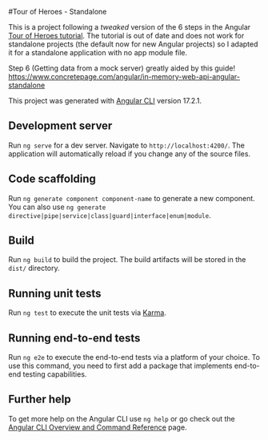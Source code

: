 #Tour of Heroes - Standalone

This is a project following a *tweaked* version of the 6 steps in the Angular [Tour of Heroes tutorial](https://angular.io/tutorial/tour-of-heroes). The tutorial is out of date and does not work for standalone projects (the default now for new Angular projects) so I adapted it for a standalone application with no app module file.

Step 6 (Getting data from a mock server) greatly aided by this guide! https://www.concretepage.com/angular/in-memory-web-api-angular-standalone


This project was generated with [Angular CLI](https://github.com/angular/angular-cli) version 17.2.1.

## Development server

Run `ng serve` for a dev server. Navigate to `http://localhost:4200/`. The application will automatically reload if you change any of the source files.

## Code scaffolding

Run `ng generate component component-name` to generate a new component. You can also use `ng generate directive|pipe|service|class|guard|interface|enum|module`.

## Build

Run `ng build` to build the project. The build artifacts will be stored in the `dist/` directory.

## Running unit tests

Run `ng test` to execute the unit tests via [Karma](https://karma-runner.github.io).

## Running end-to-end tests

Run `ng e2e` to execute the end-to-end tests via a platform of your choice. To use this command, you need to first add a package that implements end-to-end testing capabilities.

## Further help

To get more help on the Angular CLI use `ng help` or go check out the [Angular CLI Overview and Command Reference](https://angular.io/cli) page.
